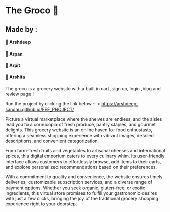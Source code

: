 # The Groco 🛒
## Made by :
#### 🌟 Arshdeep 
#### 🌟 Arpan 
#### 🌟 Arpit 
#### 🌟 Arshita


The groco is a grocery website with a built in cart ,sign up, login ,blog and review page !

Run the project by clicking the link below :- > 
https://arshdeep-sandhu.github.io/FEE_PROJECT/

Picture a virtual marketplace where the shelves are endless, and the aisles lead you to a cornucopia of fresh produce, pantry staples, and gourmet delights. This grocery website is an online haven for food enthusiasts, offering a seamless shopping experience with vibrant images, detailed descriptions, and convenient categorization.

From farm-fresh fruits and vegetables to artisanal cheeses and international spices, this digital emporium caters to every culinary whim. Its user-friendly interface allows customers to effortlessly browse, add items to their carts, and explore personalized recommendations based on their preferences.

With a commitment to quality and convenience, the website ensures timely deliveries, customizable subscription services, and a diverse range of payment options. Whether you seek organic, gluten-free, or exotic ingredients, this virtual store promises to fulfill your gastronomic desires with just a few clicks, bringing the joy of the traditional grocery shopping experience right to your doorstep.
